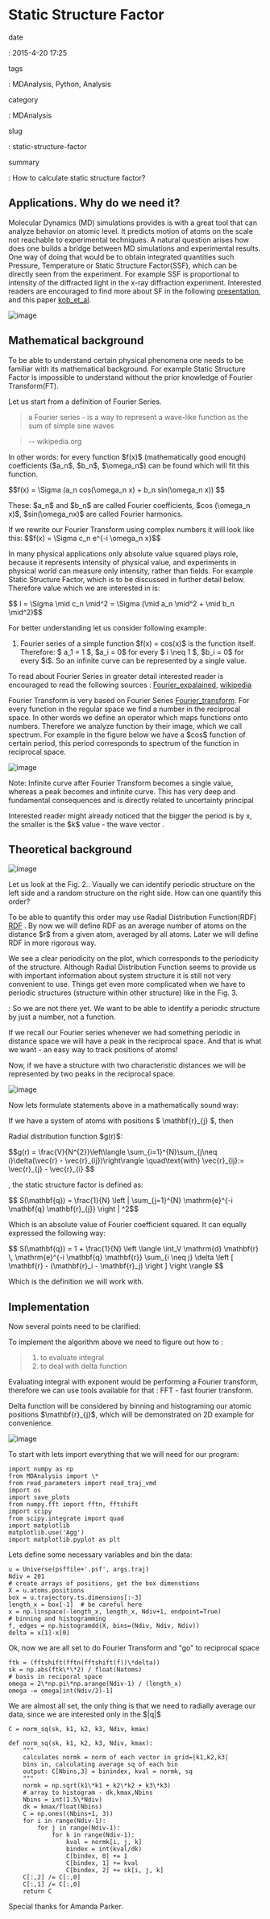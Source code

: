 Static Structure Factor
=======================

date

:   2015-4-20 17:25

tags

:   MDAnalysis, Python, Analysis

category

:   MDAnalysis

slug

:   static-structure-factor

summary

:   How to calculate static structure factor?

Applications. Why do we need it?
--------------------------------

Molecular Dynamics (MD) simulations provides is with a great tool that
can analyze behavior on atomic level. It predicts motion of atoms on the
scale not reachable to experimental techniques. A natural question
arises how does one builds a bridge between MD simulations and
experimental results. One way of doing that would be to obtain
integrated quantities such Pressure, Temperature or Static Structure
Factor(SSF), which can be directly seen from the experiment. For example
SSF is proportional to intensity of the diffracted light in the x-ray
diffraction experiment. Interested readers are encouraged to find more
about SF in the following
[presentation](http://www.lehigh.edu/imi/teched/AtModel/Lecture_5_Micoulaut_Atomistics_Glass_Course.pdf),
and this paper
[kob\_et\_al](http://journals.aps.org/prb/abstract/10.1103/PhysRevB.60.3169).

![image](./images/sq/Sq_diffract.jpg)

Mathematical background
-----------------------

To be able to understand certain physical phenomena one needs to be
familiar with its mathematical background. For example Static Structure
Factor is impossible to understand without the prior knowledge of
Fourier Transform(FT).

Let us start from a definition of Fourier Series.

> a Fourier series - is a way to represent a wave-like function as the
> sum of simple sine waves

> -- wikipedia.org

In other words: for every function \$f(x)\$ (mathematically good enough)
coefficients (\$a\_n\$, \$b\_n\$, \$\\omega\_n\$) can be found which
will fit this function.

\$\$f(x) = \\Sigma (a\_n cos(\\omega\_n x) + b\_n sin(\\omega\_n x))
\$\$

These: \$a\_n\$ and \$b\_n\$ are called Fourier coefficients, \$cos
(\\omega\_n x)\$, \$sin(\\omega\_nx)\$ are called Fourier harmonics.

If we rewrite our Fourier Transform using complex numbers it will look
like this: \$\$f(x) = \\Sigma c\_n e\^{-i \\omega\_n x}\$\$

In many physical applications only absolute value squared plays role,
because it represents intensity of physical value, and experiments in
physical world can measure only intensity, rather than fields. For
example Static Structure Factor, which is to be discussed in further
detail below. Therefore value which we are interested in is:

\$\$ I = \\Sigma \\mid c\_n \\mid\^2 = \\Sigma (\\mid a\_n \\mid\^2 +
\\mid b\_n \\mid\^2)\$\$

For better understanding let us consider following example:

1.  Fourier series of a simple function \$f(x) = cos(x)\$ is the
    function itself. Therefore: \$ a\_1 = 1 \$, \$a\_i = 0\$ for every
    \$ i \\neq 1 \$, \$b\_i = 0\$ for every \$i\$. So an infinite curve
    can be represented by a single value.

To read about Fourier Series in greater detail interested reader is
encouraged to read the following sources :
[Fourier\_expalained](http://math.stackexchange.com/questions/1002/fourier-transform-for-dummies),
[wikipedia](http://en.wikipedia.org/wiki/Fourier_series)

Fourier Transform is very based on Fourier Series
[Fourier\_transform](http://en.wikipedia.org/wiki/Fourier_transform).
For every function in the regular space we find a number in the
reciprocal space. In other words we define an operator which maps
functions onto numbers. Therefore we analyze function by their image,
which we call spectrum. For example in the figure below we have a
\$cos\$ function of certain period, this period corresponds to spectrum
of the function in reciprocal space.

![image](./images/sq/fourier.jpg)

Note: Infinite curve after Fourier Transform becomes a single value,
whereas a peak becomes and infinite curve. This has very deep and
fundamental consequences and is directly related to uncertainty
principal

Interested reader might already noticed that the bigger the period is by
x, the smaller is the \$k\$ value - the wave vector .

Theoretical background
----------------------

![image](./images/sq/RdfSqExplained.jpg)

Let us look at the Fig. 2.. Visually we can identify periodic structure
on the left side and a random structure on the right side. How can one
quantify this order?

To be able to quantify this order may use Radial Distribution
Function(RDF)
[RDF](http://en.wikipedia.org/wiki/Radial_distribution_function) . By
now we will define RDF as an average number of atoms on the distance
\$r\$ from a given atom, averaged by all atoms. Later we will define RDF
in more rigorous way.

We see a clear periodicity on the plot, which corresponds to the periodicity of the structure. Although Radial Distribution Function seems to provide us with important information about system structure it is still not very convenient to use. Things get even more complicated when we have to periodic structures (structure within other structure) like in the Fig. 3.

:   So we are not there yet. We want to be able to identify a periodic
    structure by just a number, not a function.

If we recall our Fourier series whenever we had something periodic in
distance space we will have a peak in the reciprocal space. And that is
what we want - an easy way to track positions of atoms!

Now, if we have a structure with two characteristic distances we will be
represented by two peaks in the reciprocal space.

![image](./images/sq/Sq.jpg)

Now lets formulate statements above in a mathematically sound way:

If we have a system of atoms with positions \$ \\mathbf{r}\_{j} \$, then

Radial distribution function \$g(r)\$:

\$\$g(r) = \\frac{V}{N\^{2}}\\left\\langle
\\sum\_{i=1}\^{N}\\sum\_{j\\neq i}\\delta(\\vec{r} -
\\vec{r}\_{ij})\\right\\rangle \\quad\\text{with} \\vec{r}\_{ij}:=
\\vec{r}\_{j} - \\vec{r}\_{i} \$\$

, the static structure factor is defined as:

\$\$ S(\\mathbf{q}) = \\frac{1}{N} \\left | \\sum\_{j=1}\^{N}
\\mathrm{e}\^{-i \\mathbf{q} \\mathbf{r}\_{j}} \\right | \^2\$\$

Which is an absolute value of Fourier coefficient squared. It can
equally expressed the following way:

\$\$ S(\\mathbf{q}) = 1 + \\frac{1}{N} \\left \\langle \\int\_V
\\mathrm{d} \\mathbf{r} \\, \\mathrm{e}\^{-i \\mathbf{q} \\mathbf{r}}
\\sum\_{i \\neq j} \\delta \\left [ \\mathbf{r} - (\\mathbf{r}\_i -
\\mathbf{r}\_j) \\right ] \\right \\rangle \$\$

Which is the definition we will work with.

Implementation
--------------

Now several points need to be clarified:

To implement the algorithm above we need to figure out how to :

> 1.  to evaluate integral
> 2.  to deal with delta function

Evaluating integral with exponent would be performing a Fourier
transform, therefore we can use tools available for that : FFT - fast
fourier transform.

Delta function will be considered by binning and histograming our atomic
positions \$\\mathbf{r}\_{j}\$, which will be demonstrated on 2D example
for convenience.

![image](./images/sq/histogram.jpg)

To start with lets import everything that we will need for our program:

``` {.sourceCode .python}
import numpy as np
from MDAnalysis import \*
from read_parameters import read_traj_vmd
import os
import save_plots
from numpy.fft import fftn, fftshift
import scipy
from scipy.integrate import quad
import matplotlib
matplotlib.use('Agg')
import matplotlib.pyplot as plt
```

Lets define some necessary variables and bin the data:

``` {.sourceCode .python}
u = Universe(psffile+'.psf', args.traj)
Ndiv = 201
# create arrays of positions, get the box dimenstions
X = u.atoms.positions
box = u.trajectory.ts.dimensions[:-3]
length_x = box[-1]  # be careful here
x = np.linspace(-length_x, length_x, Ndiv+1, endpoint=True)
# binning and histogramming
f, edges = np.histogramdd(X, bins=(Ndiv, Ndiv, Ndiv))
delta = x[1]-x[0]
```

Ok, now we are all set to do Fourier Transform and "go" to reciprocal
space

``` {.sourceCode .python}
ftk = (fftshift(fftn(fftshift(f))\*delta))
sk = np.abs(ftk\*\*2) / float(Natoms)
# basis in reciporal space
omega = 2\*np.pi\*np.arange(Ndiv-1) / (length_x)
omega -= omega[int(Ndiv/2)-1]
```

We are almost all set, the only thing is that we need to radially
average our data, since we are interested only in the \$|q|\$

``` {.sourceCode .python}
C = norm_sq(sk, k1, k2, k3, Ndiv, kmax)
```

``` {.sourceCode .python}
def norm_sq(sk, k1, k2, k3, Ndiv, kmax):
    """
    calculates normk = norm of each vector in grid=|k1,k2,k3|
    bins in, calculating average sq of each bin
    output: C[Nbins,3] = binindex, kval = normk, sq
    """
    normk = np.sqrt(k1\*k1 + k2\*k2 + k3\*k3)
    # array to histogram - dk,kmax,Nbins
    Nbins = int(1.5\*Ndiv)
    dk = kmax/float(Nbins)
    C = np.ones((Nbins+1, 3))
    for i in range(Ndiv-1):
        for j in range(Ndiv-1):
            for k in range(Ndiv-1):
                kval = normk[i, j, k]
                bindex = int(kval/dk)
                C[bindex, 0] += 1
                C[bindex, 1] += kval
                C[bindex, 2] += sk[i, j, k]
    C[:,2] /= C[:,0]
    C[:,1] /= C[:,0]
    return C
```

Special thanks for Amanda Parker.
